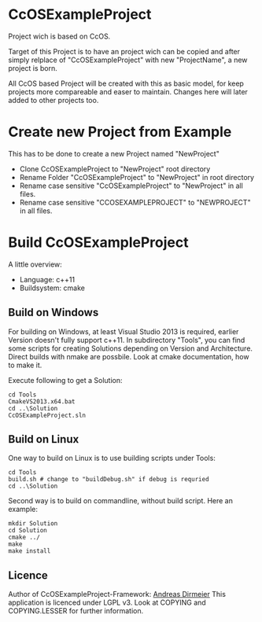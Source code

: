 # CcOSExampleProject

Project wich is based on CcOS.

Target of this Project is to have an project wich can be copied 
and after simply relplace of "CcOSExampleProject" with new "ProjectName", 
a new project is born.

All CcOS based Project will be created with this as basic model, for keep
projects more compareable and easer to maintain. Changes here will later added
to other projects too.

# Create new Project from Example

This has to be done to create a new Project named "NewProject"
- Clone CcOSExampleProject to "NewProject" root directory
- Rename Folder "CcOSExampleProject" to "NewProject" in root directory
- Rename case sensitive "CcOSExampleProject" to "NewProject" in all files.
- Rename case sensitive "CCOSEXAMPLEPROJECT" to "NEWPROJECT" in all files. 

# Build CcOSExampleProject

A little overview:
* Language: c++11
* Buildsystem: cmake

## Build on Windows

For building on Windows, at least Visual Studio 2013 is required, earlier Version doesn't fully support c++11.
In subdirectory "Tools", you can find some scripts for creating Solutions depending on Version and Architecture.
Direct builds with nmake are possbile. Look at cmake documentation, how to make it.

Execute following to get a Solution:

    cd Tools
    CmakeVS2013.x64.bat
    cd ..\Solution
    CcOSExampleProject.sln
    
## Build on Linux

One way to build on Linux is to use building scripts under Tools:

    cd Tools
    build.sh # change to "buildDebug.sh" if debug is requried
    cd ..\Solution

Second way is to build on commandline, without build script.
Here an example:

    mkdir Solution
    cd Solution
    cmake ../
    make
    make install

## Licence

Author of CcOSExampleProject-Framework: [Andreas Dirmeier](http://adirmeier.de)
This application is licenced under LGPL v3. Look at COPYING and COPYING.LESSER for further information.